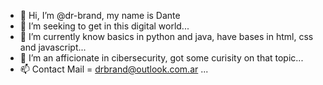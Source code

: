 - 👋 Hi, I’m @dr-brand, my name is Dante
- 👀 I’m seeking to get in this digital world...
- 🌱 I’m currently know basics in python and java, have bases in html, css and javascript...
- 💞️ I’m an afficionate in cibersecurity, got some curisity on that topic...
- 📫 Contact Mail = drbrand@outlook.com.ar ...

<!---
dr-brand/dr-brand is a ✨ special ✨ repository because its `README.md` (this file) appears on your GitHub profile.
You can click the Preview link to take a look at your changes.
--->
